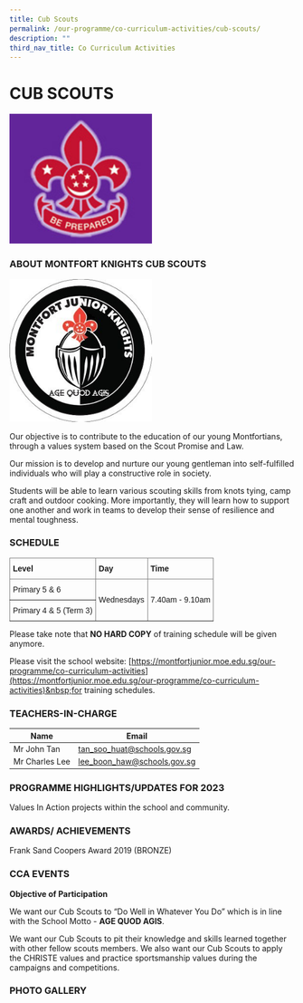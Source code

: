```yaml
---
title: Cub Scouts
permalink: /our-programme/co-curriculum-activities/cub-scouts/
description: ""
third_nav_title: Co Curriculum Activities
---
```

# **CUB SCOUTS**

<img src="/images/Scouts.jpg" 
     style="width:50%">
		 
### ABOUT MONTFORT KNIGHTS CUB SCOUTS

<img src="/images/Cub%20Scouts.jpg" 
     style="width:50%">
		 
Our objective is to contribute to the education of our young Montfortians, through a values system based on the Scout Promise and Law.

Our mission is to develop and nurture our young gentleman into self-fulfilled individuals who will play a constructive role in society.

Students will be able to learn various scouting skills from knots tying, camp craft and outdoor cooking. More importantly, they will learn how to support one another and work in teams to develop their sense of resilience and mental toughness.

### SCHEDULE
<style type="text/css">
.tg  {border-collapse:collapse;border-spacing:0;}
.tg td{border-color:black;border-style:solid;border-width:1px;font-family:Arial, sans-serif;font-size:14px;
  overflow:hidden;padding:10px 5px;word-break:normal;}
.tg th{border-color:black;border-style:solid;border-width:1px;font-family:Arial, sans-serif;font-size:14px;
  font-weight:normal;overflow:hidden;padding:10px 5px;word-break:normal;}
.tg .tg-lboi{border-color:inherit;text-align:left;vertical-align:middle}
.tg .tg-0pky{border-color:inherit;text-align:left;vertical-align:top}
</style>
<table class="tg">
<thead>
  <tr>
    <th class="tg-0pky"><span style="font-weight:bold">Level</span></th>
    <th class="tg-0pky"><span style="font-weight:bold">Day</span></th>
    <th class="tg-0pky"><span style="font-weight:bold">Time</span></th>
  </tr>
</thead>
<tbody>
  <tr>
    <td class="tg-0pky">Primary 5 &amp; 6</td>
    <td class="tg-lboi" rowspan="2">Wednesdays</td>
    <td class="tg-lboi" rowspan="2">7.40am - 9.10am</td>
  </tr>
  <tr>
    <td class="tg-0pky">Primary 4 &amp; 5 (Term 3)</td>
  </tr>
</tbody>
</table>

Please take note that&nbsp;<b>NO HARD COPY</b>&nbsp;of training schedule will be given anymore.

Please visit the school website:&nbsp;[https://montfortjunior.moe.edu.sg/our-programme/co-curriculum-activities](https://montfortjunior.moe.edu.sg/our-programme/co-curriculum-activities)&nbsp;for training schedules.

### TEACHERS-IN-CHARGE



| Name | Email | 
| -------- | -------- | 
| Mr John Tan     | [tan_soo_huat@schools.gov.sg](tan_soo_huat@schools.gov.sg)     |
| Mr Charles Lee     | [lee_boon_haw@schools.gov.sg](lee_boon_haw@schools.gov.sg)     |



### PROGRAMME HIGHLIGHTS/UPDATES FOR 2023

Values In Action projects within the school and community.
  
### AWARDS/ ACHIEVEMENTS

Frank Sand Coopers Award 2019 (BRONZE)

### CCA EVENTS

**Objective of Participation**

We want our Cub Scouts to “Do Well in Whatever You Do” which is in line with the School Motto - **AGE QUOD AGIS**.

We want our Cub Scouts to pit their knowledge and skills learned together with other fellow scouts members. We also want our Cub Scouts to apply the CHRISTE values and practice sportsmanship values during the campaigns and competitions.



### PHOTO GALLERY

